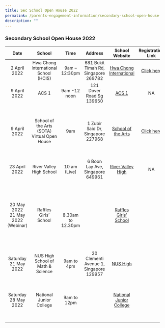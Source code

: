 ```yaml
---
title: Sec School Open House 2022
permalink: /parents-engagement-information/secondary-school-open-house-2022
description: ""
---
```

### Secondary School Open House 2022

| Date  | School | Time | Address | School Website | Registration Link | Other Info |
|:---:|:---:|:---:|:---:|:---:|:---:|:---:|
| 2 April 2022 | Hwa Chong International School (HCIS) | 9am – 12:30pm | 681 Bukit Timah Rd, Singapore 269782 |  [Hwa Chong International](https://www.hcis.edu.sg/) | [Click here](https://forms.gle/HoHqVrSfVGpU5g4J8)<br>  | NA |
| 9 April 2022<br>  | ACS 1 | 9am -12 noon | 121 Dover Road Sg 139650 | [ACS 1](https://www.acsindep.moe.edu.sg/events/openhouse) |  NA | No pre-registration needed.<br>Open House will be held in person |
| 9 April 2022 | School of the Arts <br>(SOTA) Virtual Open House | 9am | 1 Zubir Said Dr, Singapore 227968 | [School of the Arts](https://www.sota.edu.sg/)  | [Click here](http://www.sota.edu.sg/oh2022) | Participants can get their questions answered by School Leaders, Student Leaders and Parents Volunteers.<br>Tune in to Live Webinar.<br>Attend Online Workshops.<br>E-Open House Page will be available until 17 May 2022.<br>  |
| 23 April 2022 | River Valley High School |  10 am <br>(Live) | 6 Boon Lay Ave, Singapore 649961 | [River Valley High](https://rivervalleyhigh.moe.edu.sg/) | NA | NA |
| 20 May 2022<br>21 May 2022 (Webinar) | Raffles Girls’ School |  <br> <br>8.30am to 12.30pm |   | [Raffles Girls’ School](www.rgs.edu.sg) |   | (a)  Webinar<br> Day/Date: Saturday 21 May 2022<br> No pre-registration is required for the webinars<br>Zoom Webinar links and codes can be found at the RGS website [here](www.rgs.edu.sg)<br>(b) RGS Virtual Open House 2022<br>Day/Date: 20 May 2022 to 10 June 2022   www.rgs.edu.sg/rgsoh2022 |
| Saturday 21 May 2022 | NUS High School of Math & Science | 9am to 4pm | 20 Clementi Avenue 1, Singapore 129957 | [NUS High](https://www.nushigh.edu.sg) |   | [On Site](https://www.nushigh.edu.sg/admissions/open-house) <br>No registration is required |
| Saturday 28 May 2022 | National Junior College | 9am to 12pm |   | [National Junior College](https://nationaljc.moe.edu.sg/njc-e-open-house/) |  | ![](/images/eopenhouse1.png) |